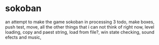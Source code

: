 # sokoban
an attempt to make the game sokoban in processing 3
todo,
make boxes,
  push test,
  move,
  all the other things that i can not think of right now,
level loading,
  copy and paest string,
  load from file?,
win state checking,
sound efects and music,

